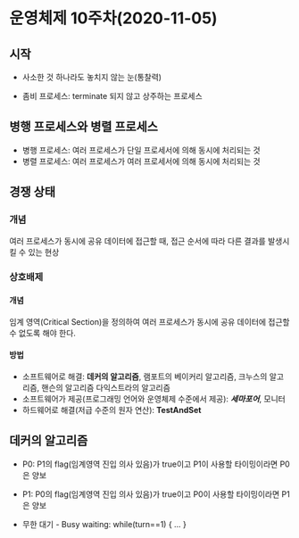 # 운영체제 10주차(2020-11-05)

## 시작

* 사소한 것 하나라도 놓치지 않는 눈(통찰력)

* 좀비 프로세스: terminate 되지 않고 상주하는 프로세스



## 병행 프로세스와 병렬 프로세스

* 병행 프로세스: 여러 프로세스가 단일 프로세서에 의해 동시에 처리되는 것
* 병렬 프로세스: 여러 프로세스가 여러 프로세서에 의해 동시에 처리되는 것



## 경쟁 상태

### 개념

여러 프로세스가 동시에 공유 데이터에 접근할 때, 접근 순서에 따라 다른 결과를 발생시킬 수 있는 현상

### 상호배제

#### 개념

임계 영역(Critical Section)을 정의하여 여러 프로세스가 동시에 공유 데이터에 접근할 수 없도록 해야 한다.

#### 방법

* 소프트웨어로 해결: **데커의 알고리즘**, 램포트의 베이커리 알고리즘, 크누스의 알고리즘, 핸슨의 알고리즘 다익스트라의 알고리즘
* 소프트웨어가 제공(프로그래밍 언어와 운영체제 수준에서 제공): ***세마포어***, 모니터
* 하드웨어로 해결(저급 수준의 원자 연산): **TestAndSet**



## 데커의 알고리즘

* P0: P1의 flag(임계영역 진입 의사 있음)가 true이고 P1이 사용할 타이밍이라면 P0은 양보
* P1: P0의 flag(임계영역 진입 의사 있음)가 true이고 P0이 사용할 타이밍이라면 P1은 양보

* 무한 대기 - Busy waiting: while(turn==1) { ... }



## 